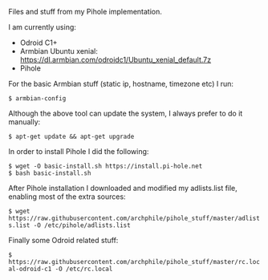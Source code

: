 Files and stuff from my Pihole implementation.

I am currently using:

- Odroid C1+
- Armbian Ubuntu xenial: https://dl.armbian.com/odroidc1/Ubuntu_xenial_default.7z
- Pihole

For the basic Armbian stuff (static ip, hostname, timezone etc) I run:

`$ armbian-config`

Although the above tool can update the system, I always prefer to do it manually:

`$ apt-get update && apt-get upgrade`

In order to install Pihole I did the following:

`$ wget -O basic-install.sh https://install.pi-hole.net` <br>
`$ bash basic-install.sh`

After Pihole installation I downloaded and modified my adlists.list file, enabling most of the extra sources:

`$ wget https://raw.githubusercontent.com/archphile/pihole_stuff/master/adlists.list -O /etc/pihole/adlists.list`


Finally some Odroid related stuff:

`$ https://raw.githubusercontent.com/archphile/pihole_stuff/master/rc.local-odroid-c1 -O /etc/rc.local`
